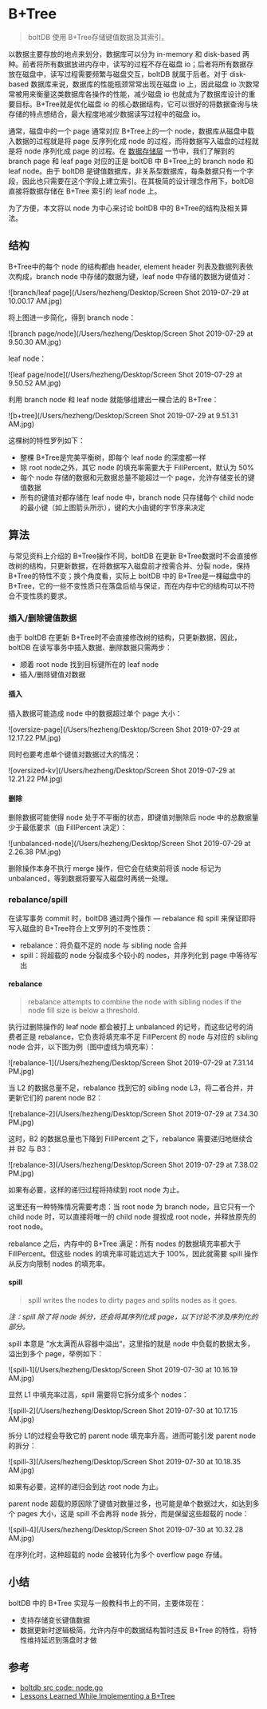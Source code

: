# B+Tree

> boltDB 使用 B+Tree存储键值数据及其索引。

以数据主要存放的地点来划分，数据库可以分为 in-memory 和 disk-based 两种。前者将所有数据放进内存中，读写的过程不存在磁盘 io；后者将所有数据存放在磁盘中，读写过程需要频繁与磁盘交互，boltDB 就属于后者。对于 disk-based 数据库来说，数据库的性能瓶颈常常出现在磁盘 io 上，因此磁盘 io 次数常常被用来衡量这类数据库各操作的性能，减少磁盘 io 也就成为了数据库设计的重要目标。B+Tree就是优化磁盘 io 的核心数据结构，它可以很好的将数据查询与块存储的特点想结合，最大程度地减少数据读写过程中的磁盘 io。

通常，磁盘中的一个 page 通常对应 B+Tree上的一个 node，数据库从磁盘中载入数据的过程就是将 page 反序列化成 node 的过程，而将数据写入磁盘的过程就是将 node 序列化成 page 的过程。在 [数据存储层](./STORAGE.md) 一节中，我们了解到的 branch page 和 leaf page 对应的正是 boltDB 中 B+Tree上的 branch node 和 leaf node。由于 boltDB 是键值数据库，非关系型数据库，每条数据只有一个字段，因此也只需要在这个字段上建立索引。在其极简的设计理念作用下，boltDB 直接将数据存储在 B+Tree 索引的 leaf node 上。

为了方便，本文将以 node 为中心来讨论 boltDB 中的 B+Tree的结构及相关算法。

## 结构

B+Tree中的每个 node 的结构都由 header, element header 列表及数据列表依次构成，branch node 中存储的数据为键，leaf node 中存储的数据为键值对：

![branch/leaf page](/Users/hezheng/Desktop/Screen Shot 2019-07-29 at 10.00.17 AM.jpg)

将上图进一步简化，得到 branch node：

![branch page/node](/Users/hezheng/Desktop/Screen Shot 2019-07-29 at 9.50.30 AM.jpg)

leaf node：

![leaf page/node](/Users/hezheng/Desktop/Screen Shot 2019-07-29 at 9.50.52 AM.jpg)

利用 branch node 和 leaf node 就能够组建出一棵合法的 B+Tree：

![b+tree](/Users/hezheng/Desktop/Screen Shot 2019-07-29 at 9.51.31 AM.jpg)

这棵树的特性罗列如下：

* 整棵 B+Tree是完美平衡树，即每个 leaf node 的深度都一样
* 除 root node之外，其它 node 的填充率需要大于 FillPercent，默认为 50%
* 每个 node 存储的数据和元数据总量不能超过一个 page，允许存储变长的键值数据
* 所有的键值对都存储在 leaf node 中，branch node 只存储每个 child node 的最小键（如上图箭头所示），键的大小由键的字节序来决定

## 算法

与常见资料上介绍的 B+Tree操作不同，boltDB 在更新 B+Tree数据时不会直接修改树的结构，只更新数据，在将数据写入磁盘前才按需合并、分裂 node，保持 B+Tree的特性不变；换个角度看，实际上 boltDB 中的 B+Tree是一棵磁盘中的 B+Tree，它的一些不变性质只在落盘后给与保证，而在内存中它的结构可以不符合不变性质的要求。

### 插入/删除键值数据

由于 boltDB 在更新 B+Tree时不会直接修改树的结构，只更新数据，因此，boltDB 在读写事务中插入数据、删除数据只需两步：

* 顺着 root node 找到目标键所在的 leaf node
* 插入/删除键值对数据

#### 插入

插入数据可能造成 node 中的数据超过单个 page 大小：

![oversize-page](/Users/hezheng/Desktop/Screen Shot 2019-07-29 at 12.17.22 PM.jpg)

同时也要考虑单个键值对数据过大的情况：

![oversized-kv](/Users/hezheng/Desktop/Screen Shot 2019-07-29 at 12.21.22 PM.jpg)



#### 删除

删除数据可能使得 node 处于不平衡的状态，即键值对删除后 node 中的总数据量少于最低要求（由 FillPercent 决定）：

![unbalanced-node](/Users/hezheng/Desktop/Screen Shot 2019-07-29 at 2.26.38 PM.jpg)

删除操作本身不执行 merge 操作，但它会在结束前将该 node 标记为 unbalanced，等到数据将要写入磁盘时再统一处理。

### rebalance/spill

在读写事务 commit 时，boltDB 通过两个操作 — rebalance 和 spill 来保证即将写入磁盘的 B+Tree符合上文罗列的不变性质：

* rebalance：将负载不足的 node 与 sibling node 合并
* spill：将超载的 node 分裂成多个较小的 nodes，并序列化到 page 中等待写出

#### rebalance

> rebalance attempts to combine the node with sibling nodes if the node fill size is below a threshold.

执行过删除操作的 leaf node 都会被打上 unbalanced 的记号，而这些记号的消费者正是 rebalance，它负责将填充率不足 FillPercent 的 node 与对应的 sibling node 合并，以下图为例（图中虚线为填充率）：

![rebalance-1](/Users/hezheng/Desktop/Screen Shot 2019-07-29 at 7.31.14 PM.jpg)

当 L2 的数据总量不足，rebalance 找到它的 sibling node L3，将二者合并，并更新它们的 parent node B2：

![rebalance-2](/Users/hezheng/Desktop/Screen Shot 2019-07-29 at 7.34.30 PM.jpg)

这时，B2 的数据总量也下降到 FillPercent 之下，rebalance 需要递归地继续合并 B2 与 B3：

![rebalance-3](/Users/hezheng/Desktop/Screen Shot 2019-07-29 at 7.38.02 PM.jpg)

如果有必要，这样的递归过程将持续到 root node 为止。

这里还有一种特殊情况需要考虑：当 root node 为 branch node，且它只有一个 child node 时，可以直接将唯一的 child node 提拔成 root node，并释放原先的 root node。

rebalance 之后，内存中的 B+Tree 满足：所有 nodes 的数据填充率都大于 FillPercent。但这些 nodes 的填充率可能远远大于 100%，因此就需要 spill 操作从反方向限制 nodes 的填充率。

#### spill

> spill writes the nodes to dirty pages and splits nodes as it goes.

*注：spill 除了将 node 拆分，还会将其序列化成 page，以下讨论不涉及序列化的部分。*

spill 本意是 ”水太满而从容器中溢出“，这里指的就是 node 中负载的数据太多，溢出到多个 page，举例如下：

![spill-1](/Users/hezheng/Desktop/Screen Shot 2019-07-30 at 10.16.19 AM.jpg)

显然 L1 中填充率过高，spill 需要将它拆分成多个 nodes：

![spill-2](/Users/hezheng/Desktop/Screen Shot 2019-07-30 at 10.17.15 AM.jpg)

拆分 L1的过程会导致它的 parent node 填充率升高，进而可能引发 parent node 的拆分：

![spill-3](/Users/hezheng/Desktop/Screen Shot 2019-07-30 at 10.18.35 AM.jpg)

如果有必要，这样的递归会到达 root node 为止。

parent node 超载的原因除了键值对数量过多，也可能是单个数据过大，如达到多个 pages 大小，这是 spill 不会再将 node 拆分，而是保留这些超载的 node：

![spill-4](/Users/hezheng/Desktop/Screen Shot 2019-07-30 at 10.32.28 AM.jpg)

在序列化时，这种超载的 node 会被转化为多个 overflow page 存储。

## 小结

boltDB 中的 B+Tree 实现与一般教科书上的不同，主要体现在：

* 支持存储变长键值数据
* 数据更新时逻辑极简，允许内存中的数据结构暂时违反 B+Tree 的特性，将特性维持延迟到落盘时才做

## 参考

* [boltdb src code: node.go](https://github.com/boltdb/bolt/blob/master/node.go)
* [Lessons Learned While Implementing a B+Tree](https://hackthology.com/lessons-learned-while-implementing-a-btree.html)

